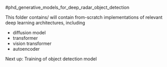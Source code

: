 #phd_generative_models_for_deep_radar_object_detection

This folder contains/ will contain from-scratch implementations of relevant deep learning architectures, including

- diffusion model
- transformer
- vision transformer
- autoencoder

Next up: Training of object detection model

